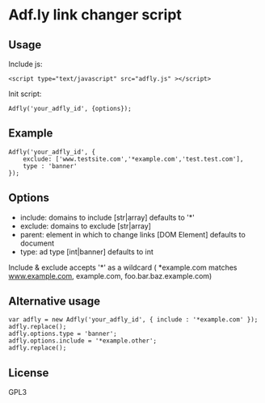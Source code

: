Adf.ly link changer script
==========================

Usage
-----
Include js:

`<script type="text/javascript" src="adfly.js" ></script>`

Init script:

`Adfly('your_adfly_id', {options});`

Example
-------

    Adfly('your_adfly_id', {
        exclude: ['www.testsite.com','*example.com','test.test.com'],
        type : 'banner'
    });

Options
-------

 * include: domains to include [str|array] defaults to '*'
 * exclude: domains to exclude [str|array]
 * parent: element in which to change links [DOM Element] defaults to document
 * type: ad type [int|banner] defaults to int

Include & exclude accepts '*' as a wildcard ( *example.com matches www.example.com, example.com, foo.bar.baz.example.com)

Alternative usage
-----------------

    var adfly = new Adfly('your_adfly_id', { include : '*example.com' });
    adfly.replace();
    adfly.options.type = 'banner';
    adfly.options.include = '*example.other';
    adfly.replace();

License
-------

GPL3


